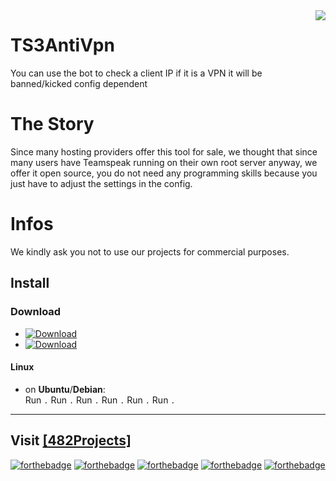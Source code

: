 <img src="https://i.imgur.com/L1AycQX.png" href="https://482-projects.com" target="_blank" align="right" />

# TS3AntiVpn
You can use the bot to check a client IP if it is a VPN it will be banned/kicked config dependent

# The Story
Since many hosting providers offer this tool for sale, we thought that since many users have Teamspeak running on their own root server anyway, we offer it open source, you do not need any programming skills because you just have to adjust the settings in the config. 

# Infos 

We kindly ask you not to use our projects for commercial purposes.

## Install

### Download
- [![Download](https://img.shields.io/badge/Download-latest-orange.svg)](#)
- [![Download](https://img.shields.io/badge/Download-beta-orange.svg)](#)

#### Linux
* on **Ubuntu**/**Debian**:  
Run `.`
Run `.`
Run `.`
Run `.`
Run `.`
Run `.`

---
Visit [[482Projects]](https://482-projects.com)
---
[![forthebadge](http://forthebadge.com/images/badges/60-percent-of-the-time-works-every-time.svg)](https://482-projects.com) [![forthebadge](http://forthebadge.com/images/badges/built-by-developers.svg)](https://482-projects.com) [![forthebadge](http://forthebadge.com/images/badges/built-with-love.svg)](https://482-projects.com) [![forthebadge](http://forthebadge.com/images/badges/contains-cat-gifs.svg)](https://482-projects.com) [![forthebadge](http://forthebadge.com/images/badges/made-with-java.svg)](https://482-projects.com)
